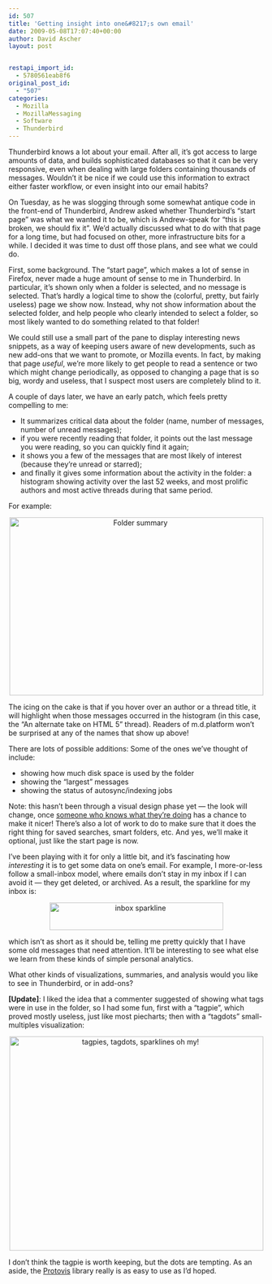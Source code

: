 ```yaml
---
id: 507
title: 'Getting insight into one&#8217;s own email'
date: 2009-05-08T17:07:40+00:00
author: David Ascher
layout: post


restapi_import_id:
  - 5780561eab8f6
original_post_id:
  - "507"
categories:
  - Mozilla
  - MozillaMessaging
  - Software
  - Thunderbird
---
```

Thunderbird knows a lot about your email. After all, it&#8217;s got access to large amounts of data, and builds sophisticated databases so that it can be very responsive, even when dealing with large folders containing thousands of messages. Wouldn&#8217;t it be nice if we could use this information to extract either faster workflow, or even insight into our email habits?

On Tuesday, as he was slogging through some somewhat antique code in the front-end of Thunderbird, Andrew asked whether Thunderbird&#8217;s &#8220;start page&#8221; was what we wanted it to be, which is Andrew-speak for &#8220;this is broken, we should fix it&#8221;. We&#8217;d actually discussed what to do with that page for a long time, but had focused on other, more infrastructure bits for a while. I decided it was time to dust off those plans, and see what we could do.

First, some background. The &#8220;start page&#8221;, which makes a lot of sense in Firefox, never made a huge amount of sense to me in Thunderbird. In particular, it&#8217;s shown only when a folder is selected, and no message is selected. That&#8217;s hardly a logical time to show the (colorful, pretty, but fairly useless) page we show now. Instead, why not show information about the selected folder, and help people who clearly intended to select a folder, so most likely wanted to do something related to that folder!

We could still use a small part of the pane to display interesting news snippets, as a way of keeping users aware of new developments, such as new add-ons that we want to promote, or Mozilla events. In fact, by making that page _useful_, we&#8217;re more likely to get people to read a sentence or two which might change periodically, as opposed to changing a page that is so big, wordy and useless, that I suspect most users are completely blind to it.

A couple of days later, we have an early patch, which feels pretty compelling to me:

  * It summarizes critical data about the folder (name, number of messages, number of unread messages);
  * if you were recently reading that folder, it points out the last message you were reading, so you can quickly find it again;
  * it shows you a few of the messages that are most likely of interest (because they&#8217;re unread or starred);
  * and finally it gives some information about the activity in the folder: a histogram showing activity over the last 52 weeks, and most prolific authors and most active threads during that same period.

For example:</p> 

<div style="text-align:center;">
  <img src="http://farm4.static.flickr.com/3338/3513500353_f4f9af0212.jpg" alt="Folder summary" border="0" width="500" height="350" />
</div>

</a>

The icing on the cake is that if you hover over an author or a thread title, it will highlight when those messages occurred in the histogram (in this case, the &#8220;An alternate take on HTML 5&#8221; thread). Readers of m.d.platform won&#8217;t be surprised at any of the names that show up above!

There are lots of possible additions: Some of the ones we&#8217;ve thought of include:

  * showing how much disk space is used by the folder
  * showing the &#8220;largest&#8221; messages
  * showing the status of autosync/indexing jobs

Note: this hasn&#8217;t been through a visual design phase yet &#8212; the look will change, once [someone who knows what they&#8217;re doing](http://www.andreasn.se/) has a chance to make it nicer! There&#8217;s also a lot of work to do to make sure that it does the right thing for saved searches, smart folders, etc. And yes, we&#8217;ll make it optional, just like the start page is now.

I&#8217;ve been playing with it for only a little bit, and it&#8217;s fascinating how _interesting_ it is to get some data on one&#8217;s email. For example, I more-or-less follow a small-inbox model, where emails don&#8217;t stay in my inbox if I can avoid it &#8212; they get deleted, or archived. As a result, the sparkline for my inbox is:

</p> 

<div style="text-align:center;">
  <img src="http://farm4.static.flickr.com/3414/3514300538_cf76763561.jpg" alt="inbox sparkline" border="0" width="342" height="54" />
</div>

</a>

which isn&#8217;t as short as it should be, telling me pretty quickly that I have some old messages that need attention. It&#8217;ll be interesting to see what else we learn from these kinds of simple personal analytics.

What other kinds of visualizations, summaries, and analysis would you like to see in Thunderbird, or in add-ons?

**[Update]**: I liked the idea that a commenter suggested of showing what tags were in use in the folder, so I had some fun, first with a &#8220;tagpie&#8221;, which proved mostly useless, just like most piecharts; then with a &#8220;tagdots&#8221; small-multiples visualization:

</p> 

<div style="text-align:center;">
  <img src="http://farm4.static.flickr.com/3603/3520824483_aecf18bbff.jpg" alt="tagpies, tagdots, sparklines oh my!" border="0" width="500" height="421" />
</div>

</a>

I don&#8217;t think the tagpie is worth keeping, but the dots are tempting. As an aside, the [Protovis](http://vis.stanford.edu/protovis/) library really is as easy to use as I&#8217;d hoped.